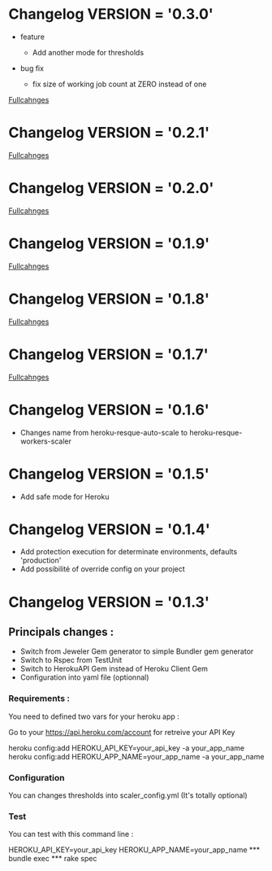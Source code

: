 # Changelog  VERSION = '0.3.0'
* feature 
  * Add another mode for thresholds
  
* bug fix
  * fix size of working job count at ZERO instead of one

[Fullcahnges](https://github.com/joel/heroku-resque-workers-scaler/pull/8)

# Changelog  VERSION = '0.2.1'

[Fullcahnges](https://github.com/joel/heroku-resque-workers-scaler/pull/7)

# Changelog  VERSION = '0.2.0'

[Fullcahnges](https://github.com/joel/heroku-resque-workers-scaler/pull/6)

# Changelog  VERSION = '0.1.9'

[Fullcahnges](https://github.com/joel/heroku-resque-workers-scaler/pull/5)

# Changelog  VERSION = '0.1.8'

[Fullcahnges](https://github.com/joel/heroku-resque-workers-scaler/pull/4)

# Changelog  VERSION = '0.1.7'

[Fullcahnges](https://github.com/joel/heroku-resque-workers-scaler/pull/4)

# Changelog  VERSION = '0.1.6'

* Changes name from heroku-resque-auto-scale to heroku-resque-workers-scaler

# Changelog  VERSION = '0.1.5'

* Add safe mode for Heroku

# Changelog  VERSION = '0.1.4'

* Add protection execution for determinate environments, defaults 'production'
* Add possibilité of override config on your project

# Changelog  VERSION = '0.1.3'

## Principals changes :

* Switch from Jeweler Gem generator to simple Bundler gem generator
* Switch to Rspec from TestUnit
* Switch to HerokuAPI Gem instead of Heroku Client Gem
* Configuration into yaml file (optionnal)

### Requirements :

You need to defined two vars for your heroku app :

Go to your https://api.heroku.com/account for retreive your API Key

heroku config:add HEROKU_API_KEY=your_api_key -a your_app_name
heroku config:add HEROKU_APP_NAME=your_app_name -a your_app_name

### Configuration

You can changes thresholds into scaler_config.yml (It's totally optional)

### Test

You can test with this command line :

  HEROKU_API_KEY=your_api_key HEROKU_APP_NAME=your_app_name *** bundle exec *** rake spec
